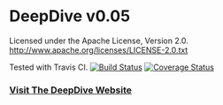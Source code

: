 # DeepDive v0.05

Licensed under the Apache License, Version 2.0. http://www.apache.org/licenses/LICENSE-2.0.txt

Tested with Travis CI.
[![Build Status](https://travis-ci.org/HazyResearch/deepdive.svg?branch=develop)](https://travis-ci.org/HazyResearch/deepdive)
[![Coverage Status](https://coveralls.io/repos/HazyResearch/deepdive/badge.svg?branch=develop)](https://coveralls.io/r/HazyResearch/deepdive?branch=develop)

### [Visit The DeepDive Website](http://deepdive.stanford.edu)
